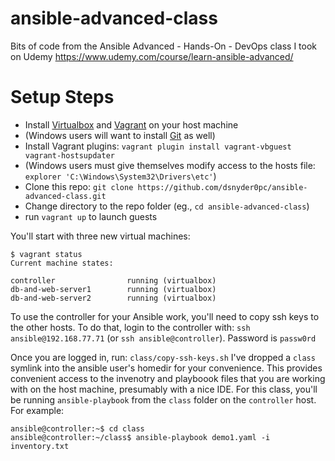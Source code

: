 # ansible-advanced-class
Bits of code from the Ansible Advanced - Hands-On - DevOps class I took on Udemy
https://www.udemy.com/course/learn-ansible-advanced/

# Setup Steps
- Install [Virtualbox](https://www.virtualbox.org/wiki/Downloads) and [Vagrant](https://www.vagrantup.com/docs/installation) on your host machine
- (Windows users will want to install [Git](https://git-scm.com/download/win) as well)
- Install Vagrant plugins: `vagrant plugin install vagrant-vbguest vagrant-hostsupdater`
- (Windows users must give themselves modify access to the hosts file: `explorer 'C:\Windows\System32\Drivers\etc'`)
- Clone this repo: `git clone https://github.com/dsnyder0pc/ansible-advanced-class.git`
- Change directory to the repo folder (eg., `cd ansible-advanced-class`)
- run `vagrant up` to launch guests

You'll start with three new virtual machines:
```
$ vagrant status
Current machine states:

controller                running (virtualbox)
db-and-web-server1        running (virtualbox)
db-and-web-server2        running (virtualbox)
```

To use the controller for your Ansible work, you'll need to copy ssh keys to the other hosts. To do that, login to the controller with: `ssh ansible@192.168.77.71` (or `ssh ansible@controller`). Password is `passw0rd`

Once you are logged in, run: `class/copy-ssh-keys.sh`
I've dropped a `class` symlink into the ansible user's homedir for your convenience. This provides convenient access to the invenotry and playboook files that you are working with on the host machine, presumably with a nice IDE. For this class, you'll be running `ansible-playbook` from the `class` folder on the `controller` host. For example:
```
ansible@controller:~$ cd class
ansible@controller:~/class$ ansible-playbook demo1.yaml -i inventory.txt
```
